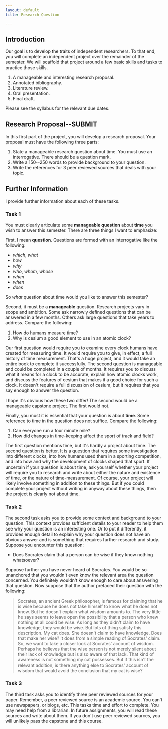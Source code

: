 ```yaml
---
layout: default
title: Research Question

---
```


## Introduction

Our goal is to develop the traits of independent researchers. To that end, you will complete an independent project over the remainder of the semester.  We will scaffold that project around a few basic skills and tasks to practice those skills. 

1. A manageable and interesting research proposal.
2. Annotated bibliography.
3. Literature review.
3. Oral presentation.
4. Final draft. 

Please see the syllabus for the relevant due dates. 


## Research Proposal--SUBMIT
In this first part of the project, you will develop a research proposal. Your proposal must have the following three parts: 

1. State a manageable research question about time. You must use an interrogative. There should be a question mark. 
2. Write a 150--250 words to provide background to your question.
1. Write the references for 3 peer reviewed sources that deals with your topic. 


## Further Information 

I provide further information about each of these tasks. 

### Task 1

You must clearly articulate some **manageable question** about **time** you wish to answer this semester. There are three things I want to emphasize: 

First, I mean **question**. Questions are formed with an interrogative like the following: 

+ *which*, *what*
+ *how*
+ *why*
+ *who*, *whom*, *whose* 
+ *when*
+ *when*
+ *does*

So *what* question about time would you like to answer this semester? 

Second, it must be a **manageable** question. Research projects vary in scope and ambition. Some ask narrowly defined questions that can be answered in a few months. Others ask large questions that take years to address. Compare the following:

1. How do humans measure time?  
2. Why is cesium a good element to use in an atomic clock? 

Our first question would require you to examine every clock humans have created for measuring time. It would require you to give, in effect, a full history of time measurement. That's a huge project, and it would take an entire book to  complete it successfully. The second question is manageable and could be completed in a couple of months. It requires you to discuss what it means for a clock to be accurate, explain how atomic clocks work, and discuss the features of cesium that makes it a good choice for such a clock. It doesn't require a full discussion of cesium, but it requires that you say enough to answer the question. 

I hope it's obvious how these two differ! The second would be a manageable capstone project. The first would not. 

Finally, you must it is essential that your question is about **time**. Some reference to time in the question does not suffice. Compare the following: 

1. Can everyone run a four minute mile? 
2. How did changes in time-keeping affect the sport of track and field? 

The first question mentions time, but it's hardly a project about time. The second question is better. It is a question that requires some investigation into different clocks, into how humans used them in a sporting competition, and into how and why the development of clocks shaped that sport. If uncertain if your question is about time, ask yourself whether your project will require you to research and write about either the nature and existence of time, or the nature of time-measurement. Of course, your project will likely involve something in addition to these things. But if you could complete your project without writing in anyway about these things, then the project is clearly not about time. 

### Task 2

The second task asks you to provide some context and background to your question. This context provides sufficient details to your reader to help them see why your question is an interesting one. Or to put it differently, it provides enough detail to explain why your question does not have an obvious answer and is something that requires further research and study. Suppose you encounter this question: 

+ Does Socrates claim that a person can be wise if they know nothing whatsoever? 

Suppose further you have never heard of Socrates. You would be so unanchored that you wouldn't even know the relevant area the question concerned. You definitely wouldn't know enough to care about answering that question. Now suppose that the author prefaced their question with the following: 

> Socrates, an ancient Greek philosopher, is famous for claiming that he is wise because he does not take himself to know what he does not know. But he doesn't explain what wisdom amounts to. The very little he says seems to leave open the possibility that a person who knew nothing at all could be wise. As long as they didn't claim to have knowledge, they would be wise. But lots of thing satisfy this description. My cat does. She doesn't claim to have knowledge. Does that make her wise? It does from a simple reading of Socrates' claim. So, we want to take a closer look at Socrates' account of wisdom. Perhaps he believes that the wise person is not merely silent about their lack of knowledge but is also aware of that lack. That kind of awareness is not something my cat possesses. But if this isn't the relevant addition, is there anything else to Socrates' account of wisdom that would avoid the conclusion that my cat is wise? 

### Task 3

The third task asks you to identify three peer reviewed sources for your paper. Remember, a peer reviewed source is an academic source. You can't use newspapers, or blogs, etc. This tasks time and effort to complete. You may need help from a librarian. In future assignments, you will read these sources and write about them. If you don't use peer reviewed sources, you will unlikely pass the capstone and this course. 





